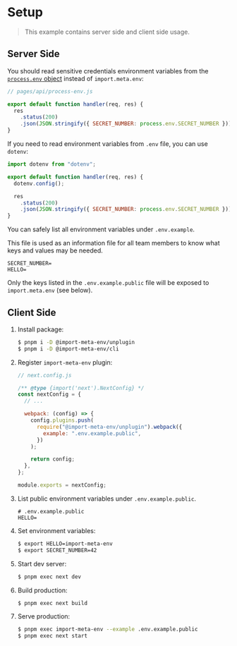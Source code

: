 # Setup

> This example contains server side and client side usage.

## Server Side

You should read sensitive credentials environment variables from the [`process.env` object](https://nodejs.org/dist/latest-v8.x/docs/api/process.html#process_process_env) instead of `import.meta.env`:

```js
// pages/api/process-env.js

export default function handler(req, res) {
  res
    .status(200)
    .json(JSON.stringify({ SECRET_NUMBER: process.env.SECRET_NUMBER }));
}
```

If you need to read environment variables from `.env` file, you can use `dotenv`:

```js
import dotenv from "dotenv";

export default function handler(req, res) {
  dotenv.config();

  res
    .status(200)
    .json(JSON.stringify({ SECRET_NUMBER: process.env.SECRET_NUMBER }));
}
```

You can safely list all environment variables under `.env.example`.

This file is used as an information file for all team members to know what keys and values may be needed.

```
SECRET_NUMBER=
HELLO=
```

Only the keys listed in the `.env.example.public` file will be exposed to `import.meta.env` (see below).

## Client Side

1. Install package:

   ```sh
   $ pnpm i -D @import-meta-env/unplugin
   $ pnpm i -D @import-meta-env/cli
   ```

1. Register `import-meta-env` plugin:

   ```js
   // next.config.js

   /** @type {import('next').NextConfig} */
   const nextConfig = {
     // ...

     webpack: (config) => {
       config.plugins.push(
         require("@import-meta-env/unplugin").webpack({
           example: ".env.example.public",
         })
       );

       return config;
     },
   };

   module.exports = nextConfig;
   ```

1. List public environment variables under `.env.example.public`.

   ```
   # .env.example.public
   HELLO=
   ```

1. Set environment variables:

   ```sh
   $ export HELLO=import-meta-env
   $ export SECRET_NUMBER=42
   ```

1. Start dev server:

   ```sh
   $ pnpm exec next dev
   ```

1. Build production:

   ```sh
   $ pnpm exec next build
   ```

1. Serve production:

   ```sh
   $ pnpm exec import-meta-env --example .env.example.public
   $ pnpm exec next start
   ```
